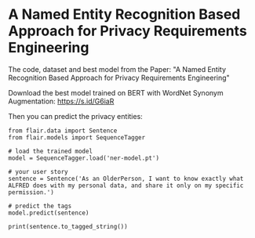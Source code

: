 # A Named Entity Recognition Based Approach for Privacy Requirements Engineering
The code, dataset and best model from the Paper: "A Named Entity Recognition Based Approach for Privacy Requirements Engineering"

Download the best model trained on BERT with WordNet Synonym Augmentation: https://s.id/G6iaR

Then you can predict the privacy entities:

```
from flair.data import Sentence
from flair.models import SequenceTagger

# load the trained model
model = SequenceTagger.load('ner-model.pt')

# your user story
sentence = Sentence('As an OlderPerson, I want to know exactly what ALFRED does with my personal data, and share it only on my specific permission.')

# predict the tags
model.predict(sentence)

print(sentence.to_tagged_string())

```
